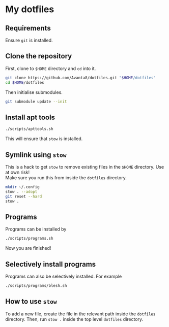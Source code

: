 # My dotfiles

## Requirements

Ensure `git` is installed.

## Clone the repository

First, clone to `$HOME` directory and `cd` into it.

```bash
git clone https://github.com/Avanta8/dotfiles.git "$HOME/dotfiles"
cd $HOME/dotfiles
```

Then initialise submodules.

```bash
git submodule update --init
```

## Install apt tools

```bash
./scripts/apttools.sh
```

This will ensure that `stow` is installed.

## Symlink using `stow`

This is a hack to get `stow` to remove existing files in the `$HOME` directory.
Use at own risk!\
Make sure you run this from inside the `dotfiles` directory.

```bash
mkdir ~/.config
stow . --adopt
git reset --hard
stow .
```

## Programs

Programs can be installed by

```bash
./scripts/programs.sh
```

Now you are finished!

## Selectively install programs

Programs can also be selectively installed. For example

```bash
./scripts/programs/blesh.sh
```

## How to use `stow`

To add a new file, create the file in the relevant path inside the `dotfiles`
directory. Then, run `stow .` inside the top level `dotfiles` directory.
